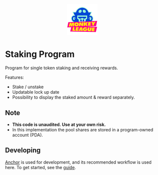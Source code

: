 <h1 align="center">
  <img width="100" src="./logo.png" alt="MonkeyLeague"/>
</h1>

# Staking Program

Program for single token staking and receiving rewards.

Features:

- Stake / unstake
- Updatable lock up date
- Possibility to display the staked amount & reward separately.

## Note

- **This code is unaudited. Use at your own risk.**
- In this implementation the pool shares are stored in a program-owned account (PDA).

## Developing

[Anchor](https://github.com/project-serum/anchor) is used for development, and its
recommended workflow is used here. To get started, see the [guide](https://project-serum.github.io/anchor/getting-started/introduction.html).
